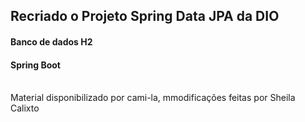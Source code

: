 <h2>Recriado o Projeto Spring Data JPA da DIO </h2>
<h4> Banco de dados H2</h4>
<h4>Spring Boot</h4>
<br>
<footer>Material disponibilizado por cami-la, mmodificações feitas por Sheila Calixto</footer>
